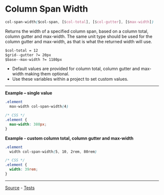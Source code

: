 # Column Span Width

```css
col-span-width($col-span, [$col-total], [$col-gutter], [$max-width])
```

Returns the width of a specified column span, based on a column total, column gutter and max-width.
The same unit type should be used for the column gutter and max-width, as that is what the returned width will use.

```css
$col-total = 12
$grid--gutter ?= 20px
$base--max-width ?= 1180px
```
* Default values are provided for column total, column gutter and max-width making them optional.
* Use these variables within a project to set custom values.

---

**Example – single value**
```css
.element
  max-width col-span-width(4)

/* CSS */
.element {
  max-width: 380px;
}
```

**Example - custom column total, column gutter and max-width**

```css
.element
  width col-span-width(5, 10, 2rem, 80rem)

/* CSS */
.element {
  width: 39rem;
}
```

---

[Source](https://github.com/jackbrewer/stylus-mixins/blob/master/lib/stylus-mixins/helpers/col-span-width.styl) - [Tests](https://github.com/jackbrewer/stylus-mixins/blob/master/test/tests/helpers/col-span-width.styl)
